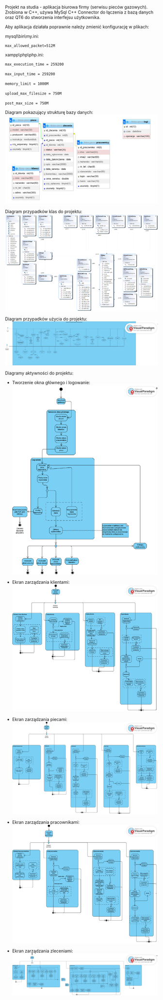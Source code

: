 Projekt na studia - aplikacja biurowa firmy (serwisu pieców gazowych). Zrobiona w C++, używa MySql C++ Connector do łączenia z bazą danych oraz QT6 do stworzenia interfejsu użytkownika.

Aby aplikacja działała poprawnie należy zmienić konfigurację w plikach:

  mysql\bin\my.ini:
  
    max_allowed_packet=512M
    
  xampp\php\php.ini:
  
    max_execution_time = 259200
    
    max_input_time = 259200
    
    memory_limit = 1000M
    
    upload_max_filesize = 750M
      
    post_max_size = 750M
    

Diagram pokazujący strukturę bazy danych:
![diagram_bazy](database_diagram.png)

Diagram przypadków klas do projektu:
![diagram_klas](class_diagram.png)

Diagram przypadków użycia do projektu:
![diagram_przypadków_użycia](usecase_diagram.png)

Diagramy aktywności do projektu:

- Tworzenie okna głównego i logowanie:
![diagram_aktywności_logowanie](login_diagram.png)

- Ekran zarządzania klientami:
![diagram_aktywności_klienci](customer_diagram.png)

- Ekran zarządzania piecami:
![diagram_aktywności_piece](furnace_diagram.png)

- Ekran zarządzania pracownikami:
![diagram_aktywności_pracownicy](worker_diagram.png)

- Ekran zarządzania zleceniami:
![diagram_aktywności_zlecenia](job_diagram.png)
